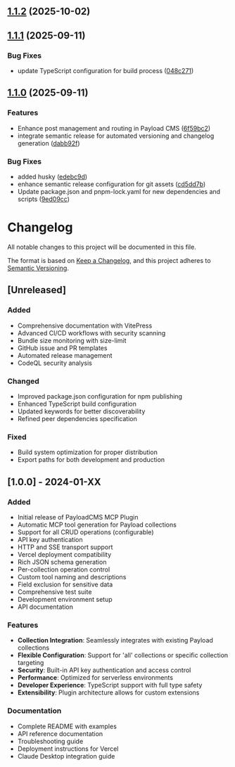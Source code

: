 ## [1.1.2](https://github.com/Antler-Digital/payload-plugin-mcp/compare/v1.1.1...v1.1.2) (2025-10-02)

## [1.1.1](https://github.com/Antler-Digital/payload-plugin-mcp/compare/v1.1.0...v1.1.1) (2025-09-11)

### Bug Fixes

* update TypeScript configuration for build process ([048c271](https://github.com/Antler-Digital/payload-plugin-mcp/commit/048c271337ba546acf7016e82f4a5f202ad34790))

## [1.1.0](https://github.com/Antler-Digital/payload-plugin-mcp/compare/v1.0.0...v1.1.0) (2025-09-11)

### Features

* Enhance post management and routing in Payload CMS ([6f59bc2](https://github.com/Antler-Digital/payload-plugin-mcp/commit/6f59bc2aaf52601df66f98a3dd4b800d88d6561c))
* integrate semantic release for automated versioning and changelog generation ([dabb92f](https://github.com/Antler-Digital/payload-plugin-mcp/commit/dabb92f5b0882dee01429c2e98c50722f7ad2c4b))

### Bug Fixes

* added husky ([edebc9d](https://github.com/Antler-Digital/payload-plugin-mcp/commit/edebc9d60d495282a68597f368c152a870aa88b2))
* enhance semantic release configuration for git assets ([cd5dd7b](https://github.com/Antler-Digital/payload-plugin-mcp/commit/cd5dd7b2e11336d7091f3e7cd681ceaa82f67a00))
* Update package.json and pnpm-lock.yaml for new dependencies and scripts ([9ed09cc](https://github.com/Antler-Digital/payload-plugin-mcp/commit/9ed09cc20567cd18a5e92440130b30de8b4f81d1))

# Changelog

All notable changes to this project will be documented in this file.

The format is based on [Keep a Changelog](https://keepachangelog.com/en/1.0.0/),
and this project adheres to [Semantic Versioning](https://semver.org/spec/v2.0.0.html).

## [Unreleased]

### Added
- Comprehensive documentation with VitePress
- Advanced CI/CD workflows with security scanning
- Bundle size monitoring with size-limit
- GitHub issue and PR templates
- Automated release management
- CodeQL security analysis

### Changed
- Improved package.json configuration for npm publishing
- Enhanced TypeScript build configuration
- Updated keywords for better discoverability
- Refined peer dependencies specification

### Fixed
- Build system optimization for proper distribution
- Export paths for both development and production

## [1.0.0] - 2024-01-XX

### Added
- Initial release of PayloadCMS MCP Plugin
- Automatic MCP tool generation for Payload collections
- Support for all CRUD operations (configurable)
- API key authentication
- HTTP and SSE transport support
- Vercel deployment compatibility
- Rich JSON schema generation
- Per-collection operation control
- Custom tool naming and descriptions
- Field exclusion for sensitive data
- Comprehensive test suite
- Development environment setup
- API documentation

### Features
- **Collection Integration**: Seamlessly integrates with existing Payload collections
- **Flexible Configuration**: Support for 'all' collections or specific collection targeting
- **Security**: Built-in API key authentication and access control
- **Performance**: Optimized for serverless environments
- **Developer Experience**: TypeScript support with full type safety
- **Extensibility**: Plugin architecture allows for custom extensions

### Documentation
- Complete README with examples
- API reference documentation
- Troubleshooting guide
- Deployment instructions for Vercel
- Claude Desktop integration guide
